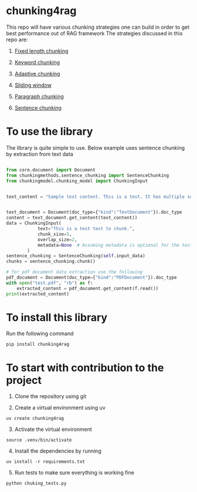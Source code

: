 # chunking4rag
This repo will have various chunking strategies one can build in order to get best performance out of RAG framework
The strategies discussed in this repo are:
1. [Fixed length chunking](./chunkingmethods/fixed_length_chunking.py)
  
2. [Keyword chunking](./chunkingmethods/keyword_chunking.py)
  
3. [Adaptive chunking](./chunkingmethods/adaptive_chunking.py)
  
4. [Sliding window](./chunkingmethods/sliding_window_chunking.py)
    
5. [Paragraph chunking](./chunkingmethods/paragraph_chunking.py)
  
6. [Sentence chunking](./chunkingmethods/sentence_chunking.py)
  
# To use the library
The library is quite simple to use. Below example uses sentence chunking by extraction from text data

```python

from core.document import Document
from chunkingmethods.sentence_chunking import SentenceChunking
from chunkingmodel.chunking_model import ChunkingInput


text_content = "Sample text content. This is a test. It has multiple sentences. It also has some punctuation."


text_document = Document(doc_type={"kind":"TextDocument"}).doc_type
content = text_document.get_content(text_content))
data = ChunkingInput(
            text="This is a test text to chunk.",
            chunk_size=5,
            overlap_size=2,
            metadata=None  # Assuming metadata is optional for the test
        )
sentence_chunking = SentenceChunking(self.input_data)
chunks = sentence_chunking.chunk()

# for pdf document data extraction use the following
pdf_document = Document(doc_type={"kind":"PDFDocument"}).doc_type
with open("test.pdf", "rb") as f:
    extracted_content = pdf_document.get_content(f.read())
print(extracted_content)

```

# To install this library
Run the following command
```
pip install chunking4rag
```

# To start with contribution to the project
1. Clone the repository using git
  
2. Create a virtual environment using uv
  ```
  uv create chunking4rag
  ```
3. Activate the virtual environment
  ```
  source .venv/bin/activate
  ```
4. Install the dependencies by running
  ```
  uv install -r requirements.txt
  ```
5. Run tests to make sure everything is working fine
  ```
  python chuking_tests.py
  ```
